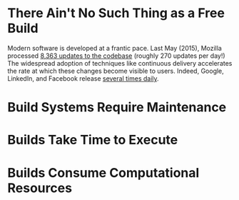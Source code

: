 # There Ain't No Such Thing as a Free Build

Modern software is developed at a frantic pace. Last May (2015), Mozilla processed [8,363 updates to the codebase](http://relengofthenerds.blogspot.ca/2015/06/mozilla-pushes-may-2015.html) (roughly 270 updates per day!) The widespread adoption of techniques like continuous delivery accelerates the rate at which these changes become visible to users. Indeed, Google, LinkedIn, and Facebook release [several times daily](http://dx.doi.org/10.1109/MS.2015.52 "Adams et al., The Practice and Future of Release Engineering: A Roundtable with Three Release Engineers, IEEE Software").

# Build Systems Require Maintenance

# Builds Take Time to Execute

# Builds Consume Computational Resources
